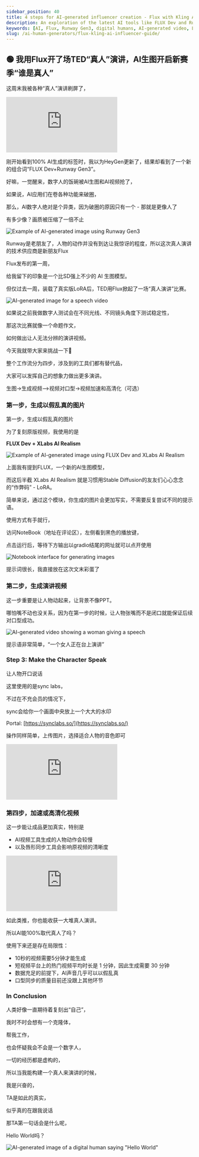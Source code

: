 ```yaml
---
sidebar_position: 40
title: 4 steps for AI-generated influencer creation - Flux with Kling AI
description: An exploration of the latest AI tools like FLUX Dev and Runway Gen3 that are making AI-generated videos indistinguishable from real-life speeches.
keywords: [AI, Flux, Runway Gen3, digital humans, AI-generated video, LoRA, Stable Diffusion]
slug: /ai-human-generators/flux-kling-ai-influencer-guide/
---
```


## 🟢 我用Flux开了场TED“真人”演讲，AI生图开启新赛季“谁是真人”

这周末我被各种“真人”演讲刷屏了，

<iframe src="https://player.bilibili.com/player.html?isOutside=true&aid=112975977450935&bvid=BV1pApoemEmr&cid=500001652417609&p=1&high_quality=1&autoplay=0"  style={{width: "100%", height: "500px"}} scrolling="no" border="0" frameborder="no" framespacing="0" allowFullScreen={true}></iframe>

刚开始看到100% AI生成的标签时，我以为HeyGen更新了，结果却看到了一个新的组合词“FLUX Dev+Runway Gen3”。

好嘛，一觉醒来，数字人的饭碗被AI生图和AI视频抢了，

如果说，AI应用们在卷各种功能来破圈，

那么，AI数字人绝对是个异类，因为破圈的原因只有一个 - 那就是更像人了

有多少像？画质被压缩了一倍不止

![Example of AI-generated image using Runway Gen3](https://cdn.jsdelivr.net/gh/donttal/imgbed/img/640-20240817154305325.gif)

Runway是老朋友了，人物的动作并没有到达让我惊讶的程度，所以这次真人演讲的技术供应商是新朋友Flux

Flux发布的第一周，

给我留下的印象是一个比SD强上不少的 AI 生图模型。

但仅过去一周，装载了真实版LoRA后，TED用Flux掀起了一场“真人演讲”比赛。

![AI-generated image for a speech video](https://cdn.jsdelivr.net/gh/donttal/imgbed/img/640.gif)

如果说之前我做数字人测试会在不同光线、不同镜头角度下测试稳定性，

那这次比赛就像一个命题作文，

如何做出让人无法分辨的演讲视频。

今天我就带大家来挑战一下💪

整个工作流分为四步，涉及到的工具们都有替代品，

大家可以发挥自己的想象力做出更多演讲。

生图->生成视频—>视频对口型->视频加速和高清化（可选）

### 第一步，生成以假乱真的图片

第一步，生成以假乱真的图片

为了复刻原版视频，我使用的是

**FLUX Dev + XLabs AI Realism**

![Example of AI-generated image using FLUX Dev and XLabs AI Realism](https://cdn.jsdelivr.net/gh/donttal/imgbed/img/640-20240817144948562.jpeg)

上面我有提到FLUX，一个新的AI生图模型，

而这后半截 XLabs AI Realism 就是习惯用Stable Diffusion的友友们心心念念的“作弊码” - LoRA。

简单来说，通过这个模块，你生成的图片会更加写实，不需要反复尝试不同的提示语。

使用方式有手就行，

访问NoteBook（地址在评论区），左侧看到黑色的播放键，

点击运行后，等待下方输出以gradio结尾的网址就可以点开使用

![Notebook interface for generating images](https://cdn.jsdelivr.net/gh/donttal/imgbed/img/640-20240817145013736.png)

提示词很长，我直接放在这次文末彩蛋了

### 第二步，生成演讲视频

这一步重要是让人物动起来，让背景不像PPT。

哪怕嘴不动也没关系，因为在第一步的时候，让人物张嘴而不是闭口就能保证后续对口型成功。

![AI-generated video showing a woman giving a speech](https://cdn.jsdelivr.net/gh/donttal/imgbed/img/640-20240817145027436.gif)

提示语非常简单，“一个女人正在台上演讲”

### Step 3: Make the Character Speak

让人物开口说话

这里使用的是sync labs，

不过在不充会员的情况下，

sync会给你一个画面中央放上一个大大的水印

Portal: [https://synclabs.so/](https://synclabs.so/)

操作同样简单，上传图片，选择适合人物的音色即可

<iframe src="https://player.bilibili.com/player.html?isOutside=true&aid=112975994161777&bvid=BV1cMpoe5EYd&cid=500001652419299&p=1&high_quality=1&autoplay=0"  style={{width: "100%", height: "500px"}} scrolling="no" border="0" frameborder="no" framespacing="0" allowFullScreen={true}></iframe>

### 第四步，加速或高清化视频

这一步能让成品更加真实，特别是

- AI视频工具生成的人物动作会较慢
- 以及唇形同步工具会影响原视频的清晰度

<iframe src="https://player.bilibili.com/player.html?isOutside=true&aid=112975994292302&bvid=BV1rMpoe5EHi&cid=500001652419454&p=1&high_quality=1&autoplay=0"  style={{width: "100%", height: "500px"}} scrolling="no" border="0" frameborder="no" framespacing="0" allowFullScreen={true}></iframe>

如此类推，你也能收获一大堆真人演讲。

所以AI能100%取代真人了吗？

使用下来还是存在局限性：

- 10秒的视频需要5分钟才能生成
- 短视频平台上的热门视频平均时长是 1 分钟，因此生成需要 30 分钟
- 数据充足的前提下，AI声音几乎可以以假乱真
- 口型同步的质量目前还没跟上其他环节

### In Conclusion

人类好像一直期待着复刻出“自己”，

我时不时会想有一个克隆体，

帮我工作，

也会怀疑我会不会是一个数字人，

一切的经历都是虚构的，

所以当我能构建一个真人来演讲的时候，

我是兴奋的，

TA是如此的真实，

似乎真的在跟我说话

那TA第一句话会是什么呢，

Hello World吗？

![AI-generated image of a digital human saying "Hello World"](https://cdn.jsdelivr.net/gh/donttal/imgbed/img/640-20240817145053131.gif)

